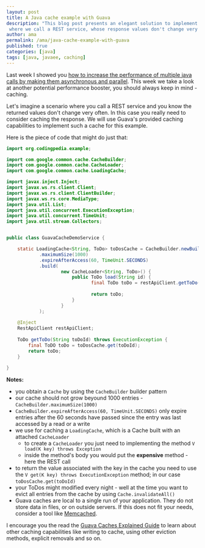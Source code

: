 ```yaml
---
layout: post
title: A Java cache example with Guava
description: "This blog post presents an elegant solution to implement a Java cache with Guava. We imagine a scenario
 where we call a REST service, whose response values don't change very often"
author: ama
permalink: /ama/java-cache-example-with-guava
published: true
categories: [java]
tags: [java, javaee, caching]
---
```


Last week I showed you [how to increase the performance of multiple java calls by making them asynchronous and parallel](http://www.codingpedia.org/ama/how-to-make-parallel-calls-in-java-with-completablefuture-example).
This week we take a look at another potential performance booster, you should always keep in mind - <span class="highlight-yellow">caching</span>. 

Let's imagine a scenario where you call a REST service and you know the returned values don't change very often. In this case
you really need to consider caching the response. We will use Guava's provided caching capabilities to implement such a cache
for this example. 

<!--more-->

Here is the piece of code that might do just that:
  
```java
import org.codingpedia.example;

import com.google.common.cache.CacheBuilder;
import com.google.common.cache.CacheLoader;
import com.google.common.cache.LoadingCache;

import javax.inject.Inject;
import javax.ws.rs.client.Client;
import javax.ws.rs.client.ClientBuilder;
import javax.ws.rs.core.MediaType;
import java.util.List;
import java.util.concurrent.ExecutionException;
import java.util.concurrent.TimeUnit;
import java.util.stream.Collectors;


public class GuavaCacheDemoService {

    static LoadingCache<String, ToDo> toDosCache = CacheBuilder.newBuilder()
            .maximumSize(1000)
            .expireAfterAccess(60, TimeUnit.SECONDS)
            .build(
                    new CacheLoader<String, ToDo>() {
                        public ToDo load(String id) {
                               final ToDo toDo = restApiClient.getToDo(id);
                               
                               return toDo;
                        }
                    }
            );
    
    @Inject
    RestApiClient restApiClient;
    
    ToDo getToDo(String toDoId) throws ExecutionException {
        final ToDO toDo = toDosCache.get(toDoId);
        return toDo; 
    }
    
}
```

**Notes:**

* you obtain a `Cache` by using the `CacheBuilder` builder pattern
* our cache should not grow beyound 1000 entries - `CacheBuilder.maximumSize(1000)`
*  `CacheBuilder.expireAfterAccess(60, TimeUnit.SECONDS)` only expire entries after the 60 seconds have passed since the entry was last accessed by a read or a write
* we use for caching a  `LoadingCache`, which is a Cache built with an attached `CacheLoader`
  * to create a `CacheLoader` you just need to implementing the method `V load(K key) throws Exception`
  * inside the method's body you would put the **expensive** method - here the REST call
* to return the value associated with the key in the cache you need to use the `V get(K key) throws ExecutionException` method;
in our case `toDosCache.get(toDoId)`
* your ToDos might modified every night - well at the time you want to evict all entries from
the cache by using `Cache.invalidateAll()`
* Guava caches are local to a single run of your application. They do not store data in files, or on outside servers.
 If this does not fit your needs, consider a tool like [Memcached](http://memcached.org/).


I encourage you the read the [Guava Caches Explained Guide](https://github.com/google/guava/wiki/CachesExplained) to learn
 about other caching capabilities like writing to cache, using other eviction methods, explicit removals and so on. 
